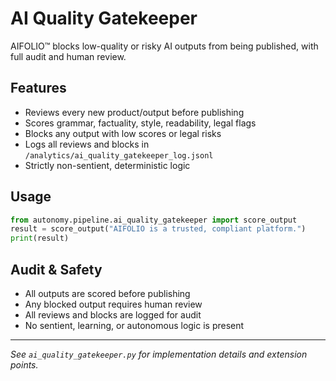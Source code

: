 # AI Quality Gatekeeper

AIFOLIO™ blocks low-quality or risky AI outputs from being published, with full audit and human review.

## Features
- Reviews every new product/output before publishing
- Scores grammar, factuality, style, readability, legal flags
- Blocks any output with low scores or legal risks
- Logs all reviews and blocks in `/analytics/ai_quality_gatekeeper_log.jsonl`
- Strictly non-sentient, deterministic logic

## Usage

```python
from autonomy.pipeline.ai_quality_gatekeeper import score_output
result = score_output("AIFOLIO is a trusted, compliant platform.")
print(result)
```

## Audit & Safety
- All outputs are scored before publishing
- Any blocked output requires human review
- All reviews and blocks are logged for audit
- No sentient, learning, or autonomous logic is present

---

*See `ai_quality_gatekeeper.py` for implementation details and extension points.*
